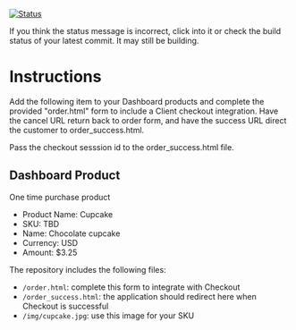 [![Status](https://img.shields.io/badge/status-FAILED%20COMMIT:%20ee396d14ead2940b31b62d00cf564f58b68f8359-critical.svg)](https://github.com/raysaavedra-work/bakery_scaffold_IYL1IyRjsYnLHzPD/commit/ee396d14ead2940b31b62d00cf564f58b68f8359)
























If you think the status message is incorrect, click into it or check the build status of your latest commit. It may still be building.

# Instructions 

Add the following item to your Dashboard products and complete the provided "order.html" form to include a Client checkout integration. Have the cancel URL return back to order form, and have the success URL direct the customer to order_success.html. 

Pass the checkout sesssion id to the order_success.html file.

## Dashboard Product
One time purchase product
* Product Name: Cupcake
* SKU: TBD
* Name: Chocolate cupcake
* Currency: USD
* Amount: $3.25

The repository includes the following files:
* `/order.html`: complete this form to integrate with Checkout
* `/order_success.html`: the application should redirect here when Checkout is successful
* `/img/cupcake.jpg`: use this image for your SKU
